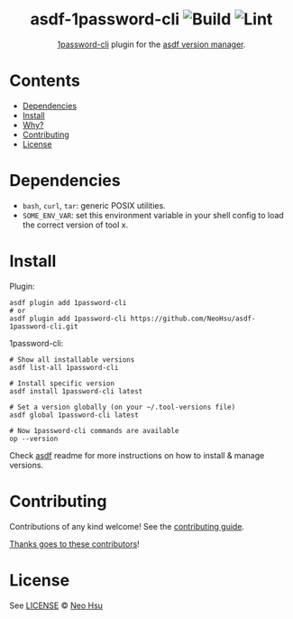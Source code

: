 <div align="center">

# asdf-1password-cli ![Build](https://github.com/NeoHsu/asdf-1password-cli/workflows/Build/badge.svg) ![Lint](https://github.com/NeoHsu/asdf-1password-cli/workflows/Lint/badge.svg)

[1password-cli](https://support.1password.com/command-line-getting-started/) plugin for the [asdf version manager](https://asdf-vm.com).

</div>

# Contents

- [Dependencies](#dependencies)
- [Install](#install)
- [Why?](#why)
- [Contributing](#contributing)
- [License](#license)

# Dependencies

- `bash`, `curl`, `tar`: generic POSIX utilities.
- `SOME_ENV_VAR`: set this environment variable in your shell config to load the correct version of tool x.

# Install

Plugin:

```shell
asdf plugin add 1password-cli
# or
asdf plugin add 1password-cli https://github.com/NeoHsu/asdf-1password-cli.git
```

1password-cli:

```shell
# Show all installable versions
asdf list-all 1password-cli

# Install specific version
asdf install 1password-cli latest

# Set a version globally (on your ~/.tool-versions file)
asdf global 1password-cli latest

# Now 1password-cli commands are available
op --version
```

Check [asdf](https://github.com/asdf-vm/asdf) readme for more instructions on how to
install & manage versions.

# Contributing

Contributions of any kind welcome! See the [contributing guide](contributing.md).

[Thanks goes to these contributors](https://github.com/NeoHsu/asdf-1password-cli/graphs/contributors)!

# License

See [LICENSE](LICENSE) © [Neo Hsu](https://github.com/NeoHsu/)
